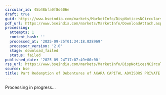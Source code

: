 ```yaml
---
circular_id: 45b48bfa0f8d606e
draft: true
guid: https://www.bseindia.com/markets/MarketInfo/DispNoticesNCirculars.aspx?Noticeid={B24CF6FB-B9AD-4AD6-B9F6-49FE6353B450}&noticeno=20250924-68&dt=09/24/2025&icount=68&totcount=75&flag=0
pdf_url: https://www.bseindia.com/markets/MarketInfo/DownloadAttach.aspx?id=20250924-68&attachedId=
processing:
  attempts: 1
  content_hash: ''
  processed_at: '2025-09-25T01:34:18.028969'
  processor_version: '2.0'
  stage: download_failed
  status: failed
published_date: '2025-09-24T17:07:49+00:00'
rss_url: https://www.bseindia.com/markets/MarketInfo/DispNoticesNCirculars.aspx?Noticeid={B24CF6FB-B9AD-4AD6-B9F6-49FE6353B450}&noticeno=20250924-68&dt=09/24/2025&icount=68&totcount=75&flag=0
source: bse
title: Part Redemption of Debentures of AKARA CAPITAL ADVISORS PRIVATE LIMITED
---
```


Processing in progress...